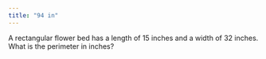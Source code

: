 ```yaml
---
title: "94 in"
---
```

A rectangular flower bed has a length of 15 inches and a width of 32 inches. What is the perimeter in inches?


